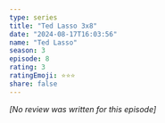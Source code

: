 ```yaml
---
type: series
title: "Ted Lasso 3x8"
date: "2024-08-17T16:03:56"
name: "Ted Lasso"
season: 3
episode: 8
rating: 3
ratingEmoji: ⭐️⭐️⭐️
share: false
---
```


*[No review was written for this episode]*
